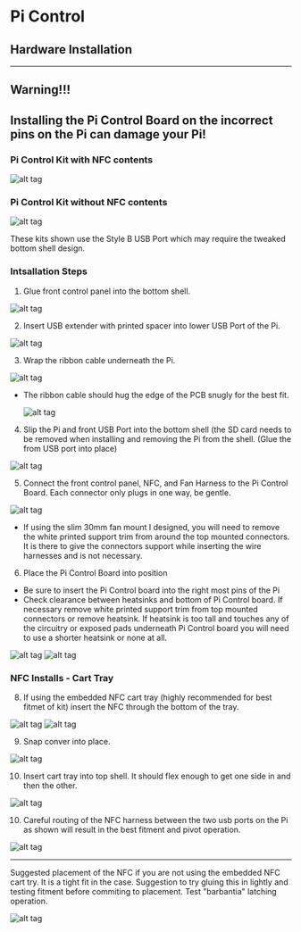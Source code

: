 # Pi Control

## Hardware Installation

-----------------
## Warning!!!
**Installing the Pi Control Board on the incorrect pins on the Pi can damage your Pi!**
-----------------

### Pi Control Kit with NFC contents

![alt tag](https://github.com/jetechteam/picontrol/raw/master/img/picontrol_w_nfc.png)

### Pi Control Kit without NFC contents

![alt tag](https://github.com/jetechteam/picontrol/raw/master/img/picontrol_wo_nfc.png)

These kits shown use the Style B USB Port which may require the tweaked bottom shell design.

### Intsallation Steps

  1. Glue front control panel into the bottom shell.
  
   ![alt tag](https://github.com/jetechteam/picontrol/raw/master/img/bottom_shell.png)
   
  2. Insert USB extender with printed spacer into lower USB Port of the Pi.
   
   ![alt tag](https://github.com/jetechteam/picontrol/raw/master/img/usb_extender.png)
   
  3. Wrap the ribbon cable underneath the Pi.
   
   ![alt tag](https://github.com/jetechteam/picontrol/raw/master/img/usb_extender_under.png)
  
   * The ribbon cable should hug the edge of the PCB snugly for the best fit.
   
     ![alt tag](https://github.com/jetechteam/picontrol/raw/master/img/usb_extender_port.png)
     
  4. Slip the Pi and front USB Port into the bottom shell (the SD card needs to be removed when installing and removing the Pi from the shell. (Glue the from USB port into place)
   
   ![alt tag](https://github.com/jetechteam/picontrol/raw/master/img/pi_installed.png)
   
  5. Connect the front control panel, NFC, and Fan Harness to the Pi Control Board. Each connector only plugs in one way, be gentle.
   
   ![alt tag](https://github.com/jetechteam/picontrol/raw/master/img/pi_control_installed.png)
   
   * If using the slim 30mm fan mount I designed, you will need to remove the white printed support trim from around the top mounted connectors. It is there to give the connectors support while inserting the wire harnesses and is not necessary.
   
  6. Place the Pi Control Board into position
  
   * Be sure to insert the Pi Control board into the right most pins of the Pi
   * Check clearance between heatsinks and bottom of Pi Control board. If necessary remove white printed support trim from top mounted connectors or remove heatsink. If heatsink is too tall and touches any of the circuitry or exposed pads underneath Pi Control board you will need to use a shorter heatsink or none at all.
   
   ![alt tag](https://github.com/jetechteam/picontrol/raw/master/img/positioning.png)
   ![alt tag](https://github.com/jetechteam/picontrol/raw/master/img/positioning_2.png)
   
### NFC Installs - Cart Tray 

  8. If using the embedded NFC cart tray (highly recommended for best fitmet of kit) insert the NFC through the bottom of the tray.
    
   ![alt tag](https://github.com/jetechteam/picontrol/raw/master/img/nfc_install.png)
   ![alt tag](https://github.com/jetechteam/picontrol/raw/master/img/nfc_install_2.png)
   
  9. Snap conver into place.
    
   ![alt tag](https://github.com/jetechteam/picontrol/raw/master/img/nfc_install_3.png)
   
  10. Insert cart tray into top shell. It should flex enough to get one side in and then the other.
    
   ![alt tag](https://github.com/jetechteam/picontrol/raw/master/img/nfc_install_4.png)
   
  10. Careful routing of the NFC harness between the two usb ports on the Pi as shown will result in the best fitment and pivot operation.
    
   ![alt tag](https://github.com/jetechteam/picontrol/raw/master/img/nfc_intall_5.png)
   
---------------------------------------------------------------------------------------
    
   Suggested placement of the NFC if you are not using the embedded NFC cart try. It is a tight fit in the case. Suggestion to try gluing this in lightly and testing fitment before commiting to  placement. Test "barbantia" latching operation.
   
   ![alt tag](https://github.com/jetechteam/picontrol/raw/master/img/nfc_tray_reg.png)
   
    
